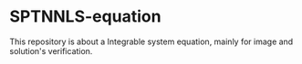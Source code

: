 # SPTNNLS-equation
This repository is about a Integrable system equation, mainly for image and solution's verification.
